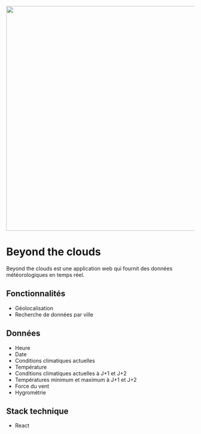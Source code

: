 <p align="center">
<img src="https://i.goopics.net/Lg4EO.png" width=600px>
</>

# Beyond the clouds

Beyond the clouds est une application web qui fournit des données météorologiques en temps réel.


## Fonctionnalités

- Géolocalisation
- Recherche de données par ville

## Données

- Heure
- Date
- Conditions climatiques actuelles
- Température
- Conditions climatiques actuelles à J+1 et J+2
- Températures minimum et maximum à J+1 et J+2
- Force du vent
- Hygrométrie

## Stack technique

- React

